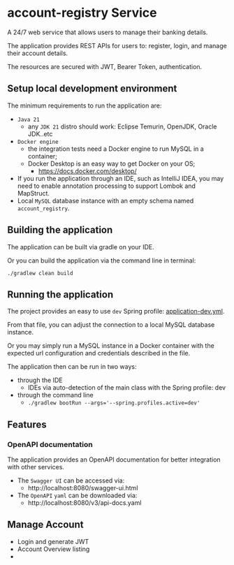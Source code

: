 # account-registry Service

A 24/7 web service that allows users to manage their banking details.

The application provides REST APIs for users to: register, login, and manage their account 
details.

The resources are secured with JWT, Bearer Token, authentication.

## Setup local development environment
The minimum requirements to run the application are:
- ``Java 21``
  - any ``JDK 21`` distro should work: Eclipse Temurin, OpenJDK, Oracle JDK..etc
- ``Docker engine``
  - the integration tests need a Docker engine to run MySQL in a container;
  - Docker Desktop is an easy way to get Docker on your OS;
    - https://docs.docker.com/desktop/
- If you run the application through an IDE, such as IntelliJ IDEA, you may need to enable 
  annotation processing to support Lombok and MapStruct.
- Local ``MySQL`` database instance with an empty schema named ``account_registry``.

## Building the application
The application can be built via gradle on your IDE.

Or you can build the application via the command line in terminal:

````./gradlew clean build````

## Running the application

The project provides an easy to use ``dev`` Spring profile:
[application-dev.yml](src/main/resources/application-dev.yml).

From that file, you can adjust the connection to a local MySQL database instance.

Or you may simply run a MySQL instance in a Docker container with the expected url configuration 
and credentials described in the file.


The application then can be run in two ways:
- through the IDE
  - IDEs via auto-detection of the main class with the Spring profile: dev
- through the command line
  - ```./gradlew bootRun --args='--spring.profiles.active=dev'```

## Features

### OpenAPI documentation
The application provides an OpenAPI documentation for better integration with other services.

- The `Swagger UI` can be accessed via:
  - http://localhost:8080/swagger-ui.html
- The `OpenAPI` `yaml` can be downloaded via:
  - http://localhost:8080/v3/api-docs.yaml

## Manage Account
- Login and generate JWT
- Account Overview listing
- 